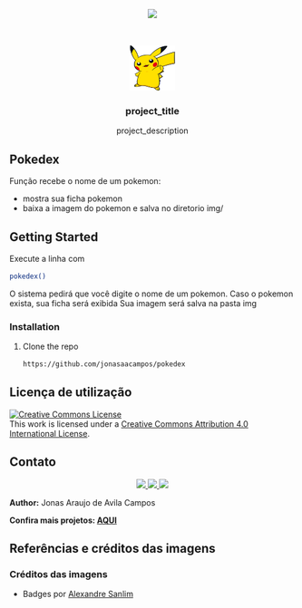 <!-- Read.me default para meus projetos -->

<!-- PROJECT SHIELDS | ![image](BadgeURLHere) -->
<p align='center'>
  <!-- Python -->
  <img src='https://img.shields.io/badge/Python-14354C?style=for-the-badge&logo=python&logoColor=white'/>
</p>

<!-- PROJECT LOGO -->
<br />
<p align="center">
  <a href="https://github.com/jonasaacampos/pokedex">
    <img src="img/logo.svg" alt="Logo" width="80" height="80">
  </a>

  <h3 align="center">project_title</h3>

  <p align="center"> project_description </p>


<!-- ABOUT THE PROJECT -->
##  Pokedex
Função recebe o nome de um pokemon:
 - mostra sua ficha pokemon 
 - baixa a imagem do pokemon e salva no diretorio img/

<!-- GETTING STARTED -->
## Getting Started

Execute a linha com
   ```sh
   pokedex()
   ```
   O sistema pedirá que você digite o nome de um pokemon.
   Caso o pokemon exista, sua ficha será exibida
   Sua imagem será salva na pasta img

### Installation

1. Clone the repo
   ```sh
   https://github.com/jonasaacampos/pokedex
   ```

<!-- Exemplos -->

<!-- LICENSE -->
## Licença de utilização

<a rel="license" href="http://creativecommons.org/licenses/by/4.0/">
  <img alt="Creative Commons License" style="border-width:0" src="https://i.creativecommons.org/l/by/4.0/88x31.png" />
</a>
<br/>
This work is licensed under a <a rel="license" href="http://creativecommons.org/licenses/by/4.0/">Creative Commons Attribution 4.0 International License</a>.

<!-- CONTACT -->
## Contato

<p align='center'>

  <a href='https://github.com/jonasaacampos'>
    <img src='https://img.shields.io/badge/GitHub-100000?style=for-the-badge&logo=github&logoColor=white'/>
  </a>

  <a href='https://www.linkedin.com/in/jonasaacampos/'>
    <img src='https://img.shields.io/badge/LinkedIn-0077B5?style=for-the-badge&logo=linkedin&logoColor=white'/>
  </a>

  <a href='https://www.facebook.com/jonasaacampos'>
    <img src='https://img.shields.io/badge/Facebook-1877F2?style=for-the-badge&logo=facebook&logoColor=white'/>
  </a>

</p>

**Author:** Jonas Araujo de Avila Campos

**Confira mais projetos: [AQUI](https://jonasaacampos.github.io/portifolio/)**

<!-- Referências -->
## Referências e créditos das imagens

### Créditos das imagens
* Badges por [Alexandre Sanlim]('https://github.com/alexandresanlim')
